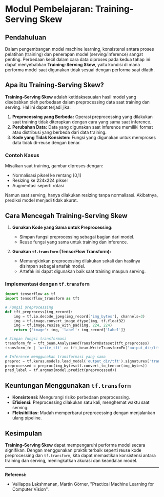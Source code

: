 # Modul Pembelajaran: Training-Serving Skew

## Pendahuluan

Dalam pengembangan model machine learning, konsistensi antara proses pelatihan (training) dan penerapan model (serving/inference) sangat penting. Perbedaan kecil dalam cara data diproses pada kedua tahap ini dapat menyebabkan **Training-Serving Skew**, yaitu kondisi di mana performa model saat digunakan tidak sesuai dengan performa saat dilatih.

## Apa itu Training-Serving Skew?

**Training-Serving Skew** adalah ketidaksesuaian hasil model yang disebabkan oleh perbedaan dalam preprocessing data saat training dan serving. Hal ini dapat terjadi jika:

1. **Preprocessing yang Berbeda:** Operasi preprocessing yang dilakukan saat training tidak diterapkan dengan cara yang sama saat inference.
2. **Perubahan Data:** Data yang digunakan saat inference memiliki format atau distribusi yang berbeda dari data training.
3. **Kode yang Tidak Konsisten:** Fungsi yang digunakan untuk memproses data tidak di-reuse dengan benar.

### Contoh Kasus

Misalkan saat training, gambar diproses dengan:
- Normalisasi piksel ke rentang [0,1]
- Resizing ke 224x224 piksel
- Augmentasi seperti rotasi

Namun saat serving, hanya dilakukan resizing tanpa normalisasi. Akibatnya, prediksi model menjadi tidak akurat.

## Cara Mencegah Training-Serving Skew

1. **Gunakan Kode yang Sama untuk Preprocessing:**
   - Simpan fungsi preprocessing sebagai bagian dari model.
   - Reuse fungsi yang sama untuk training dan inference.

2. **Gunakan `tf.transform` (TensorFlow Transform):**
   - Memungkinkan preprocessing dilakukan sekali dan hasilnya disimpan sebagai artefak model.
   - Artefak ini dapat digunakan baik saat training maupun serving.

### Implementasi dengan `tf.transform`

```python
import tensorflow as tf
import tensorflow_transform as tft

# Fungsi preprocessing
def tft_preprocess(img_record):
    img = tf.io.decode_jpeg(img_record['img_bytes'], channels=3)
    img = tf.image.convert_image_dtype(img, tf.float32)
    img = tf.image.resize_with_pad(img, 224, 224)
    return {'image': img, 'label': img_record['label']}

# Simpan fungsi transformasi
transform_fn = tft_beam.AnalyzeAndTransformDataset(tft_preprocess)
transform_fn | 'write_tft' >> tft_beam.WriteTransformFn('output_dir/tft')

# Inference menggunakan transformasi yang sama
preproc = tf.keras.models.load_model('output_dir/tft').signatures['transform_signature']
preprocessed = preproc(img_bytes=tf.convert_to_tensor(img_bytes))
pred_label = tf.argmax(model.predict(preprocessed))
```

## Keuntungan Menggunakan `tf.transform`

- **Konsistensi:** Mengurangi risiko perbedaan preprocessing.
- **Efisiensi:** Preprocessing dilakukan satu kali, menghemat waktu saat serving.
- **Fleksibilitas:** Mudah memperbarui preprocessing dengan menjalankan ulang pipeline.

## Kesimpulan

**Training-Serving Skew** dapat mempengaruhi performa model secara signifikan. Dengan menggunakan praktik terbaik seperti reuse kode preprocessing dan `tf.transform`, kita dapat memastikan konsistensi antara training dan serving, meningkatkan akurasi dan keandalan model.

---

**Referensi:**
- Valliappa Lakshmanan, Martin Görner, "Practical Machine Learning for Computer Vision".

